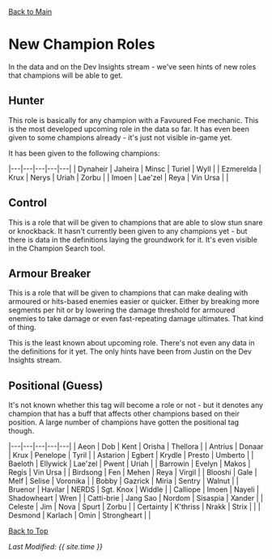 [Back to Main](index.md)

# New Champion Roles

In the data and on the Dev Insights stream - we've seen hints of new roles that champions will be able to get.

## Hunter

This role is basically for any champion with a Favoured Foe mechanic. This is the most developed upcoming role in the data so far. It has even been given to some champions already - it's just not visible in-game yet.

It has been given to the following champions:

|---|---|---|---|---|
| Dynaheir | Jaheira | Minsc | Turiel | Wyll |
| Ezmerelda | Krux | Nerys | Uriah | Zorbu |
| Imoen | Lae'zel | Reya | Vin Ursa |  |

## Control

This is a role that will be given to champions that are able to slow stun snare or knockback. It hasn't currently been given to any champions yet - but there is data in the definitions laying the groundwork for it. It's even visible in the Champion Search tool.

## Armour Breaker

This is a role that will be given to champions that can make dealing with armoured or hits-based enemies easier or quicker. Either by breaking more segments per hit or by lowering the damage threshold for armoured enemies to take damage or even fast-repeating damage ultimates. That kind of thing.

This is the least known about upcoming role. There's not even any data in the definitions for it yet. The only hints have been from Justin on the Dev Insights stream.

## Positional (Guess)

It's not known whether this tag will become a role or not - but it denotes any champion that has a buff that affects other champions based on their position. A large number of champions have gotten the positional tag though.

|---|---|---|---|---|
| Aeon | Dob | Kent | Orisha | Thellora |
| Antrius | Donaar | Krux | Penelope | Tyril |
| Astarion | Egbert | Krydle | Presto | Umberto |
| Baeloth | Ellywick | Lae'zel | Pwent | Uriah |
| Barrowin | Evelyn | Makos | Regis | Vin Ursa |
| Birdsong | Fen | Mehen | Reya | Virgil |
| Blooshi | Gale | Melf | Selise | Voronika |
| Bobby | Gazrick | Miria | Sentry | Walnut |
| Bruenor | Havilar | NERDS | Sgt. Knox | Widdle |
| Calliope | Imoen | Nayeli | Shadowheart | Wren |
| Catti-brie | Jang Sao | Nordom | Sisaspia | Xander |
| Celeste | Jim | Nova | Spurt | Zorbu |
| Certainty | K'thriss | Nrakk | Strix |  |
| Desmond | Karlach | Omin | Strongheart |  |

[Back to Top](#top)

*Last Modified: {{ site.time }}*